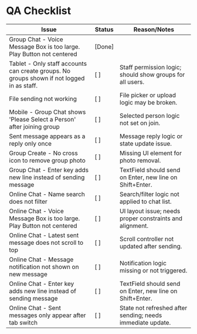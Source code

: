 # QA Checklist

| Issue                                                                 | Status | Reason/Notes |
|-----------------------------------------------------------------------|------|-------------|
| Group Chat - Voice Message Box is too large. Play Button not centered | [Done]  |
| Tablet - Only staff accounts can create groups. No groups shown if not logged in as staff. | [ ]  | Staff permission logic; should show groups for all users. |
| File sending not working                                              | [ ]  | File picker or upload logic may be broken. |
| Mobile - Group Chat shows 'Please Select a Person' after joining group | [ ]  | Selected person logic not set on join. |
| Sent message appears as a reply only once                             | [ ]  | Message reply logic or state update issue. |
| Group Create - No cross icon to remove group photo                    | [ ]  | Missing UI element for photo removal. |
| Group Chat - Enter key adds new line instead of sending message       | [ ]  | TextField should send on Enter, new line on Shift+Enter. |
| Online Chat - Name search does not filter                             | [ ]  | Search/filter logic not applied to chat list. |
| Online Chat - Voice Message Box is too large. Play Button not centered| [ ]  | UI layout issue; needs proper constraints and alignment. |
| Online Chat - Latest sent message does not scroll to top              | [ ]  | Scroll controller not updated after sending. |
| Online Chat - Message notification not shown on new message           | [ ]  | Notification logic missing or not triggered. |
| Online Chat - Enter key adds new line instead of sending message      | [ ]  | TextField should send on Enter, new line on Shift+Enter. |
| Online Chat - Sent messages only appear after tab switch              | [ ]  | State not refreshed after sending; needs immediate update. |
